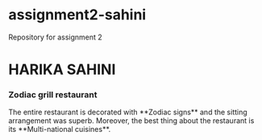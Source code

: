 # assignment2-sahini
Repository for assignment 2
# HARIKA SAHINI
### Zodiac grill restaurant
<p> The entire restaurant is decorated with **Zodiac signs** and the sitting arrangement was superb. Moreover, the best thing about the restaurant is its **Multi-national cuisines**.</p>